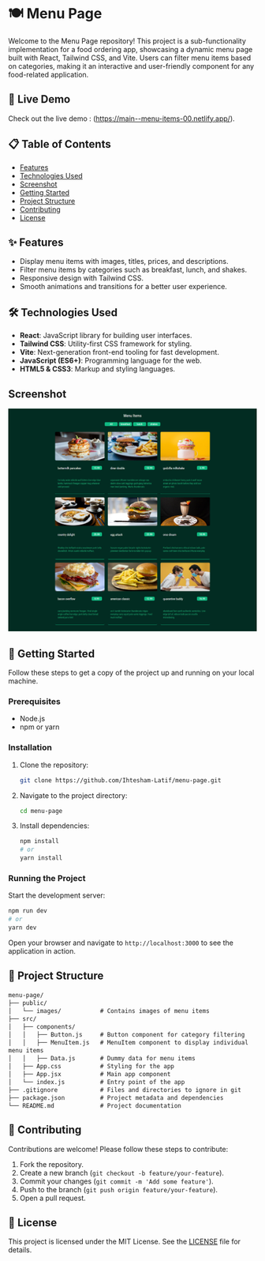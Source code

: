 
# 🍽️ Menu Page

Welcome to the Menu Page repository! This project is a sub-functionality implementation for a food ordering app, showcasing a dynamic menu page built with React, Tailwind CSS, and Vite. Users can filter menu items based on categories, making it an interactive and user-friendly component for any food-related application.

## 🚀 Live Demo
Check out the live demo : (https://main--menu-items-00.netlify.app/).

## 📋 Table of Contents
- [Features](#features)
- [Technologies Used](#technologies-used)
- [Screenshot](#screenshot)
- [Getting Started](#getting-started)
- [Project Structure](#project-structure)
- [Contributing](#contributing)
- [License](#license)

## ✨ Features
- Display menu items with images, titles, prices, and descriptions.
- Filter menu items by categories such as breakfast, lunch, and shakes.
- Responsive design with Tailwind CSS.
- Smooth animations and transitions for a better user experience.

## 🛠 Technologies Used
- **React**: JavaScript library for building user interfaces.
- **Tailwind CSS**: Utility-first CSS framework for styling.
- **Vite**: Next-generation front-end tooling for fast development.
- **JavaScript (ES6+)**: Programming language for the web.
- **HTML5 & CSS3**: Markup and styling languages.

## Screenshot
![Menu Screenshot](src/assets/screenshot.png)

## 🏁 Getting Started
Follow these steps to get a copy of the project up and running on your local machine.

### Prerequisites
- Node.js
- npm or yarn

### Installation
1. Clone the repository:
   ```sh
   git clone https://github.com/Ihtesham-Latif/menu-page.git
   ```
2. Navigate to the project directory:
   ```sh
   cd menu-page
   ```
3. Install dependencies:
   ```sh
   npm install
   # or
   yarn install
   ```

### Running the Project
Start the development server:
```sh
npm run dev
# or
yarn dev
```
Open your browser and navigate to `http://localhost:3000` to see the application in action.

## 📂 Project Structure
```
menu-page/
├── public/
│   └── images/           # Contains images of menu items
├── src/
│   ├── components/
│   │   ├── Button.js     # Button component for category filtering
│   │   ├── MenuItem.js   # MenuItem component to display individual menu items
│   │   ├── Data.js       # Dummy data for menu items
│   ├── App.css           # Styling for the app
│   ├── App.jsx           # Main app component
│   └── index.js          # Entry point of the app
├── .gitignore            # Files and directories to ignore in git
├── package.json          # Project metadata and dependencies
└── README.md             # Project documentation
```

## 🤝 Contributing
Contributions are welcome! Please follow these steps to contribute:
1. Fork the repository.
2. Create a new branch (`git checkout -b feature/your-feature`).
3. Commit your changes (`git commit -m 'Add some feature'`).
4. Push to the branch (`git push origin feature/your-feature`).
5. Open a pull request.

## 📜 License
This project is licensed under the MIT License. See the [LICENSE](LICENSE) file for details.

